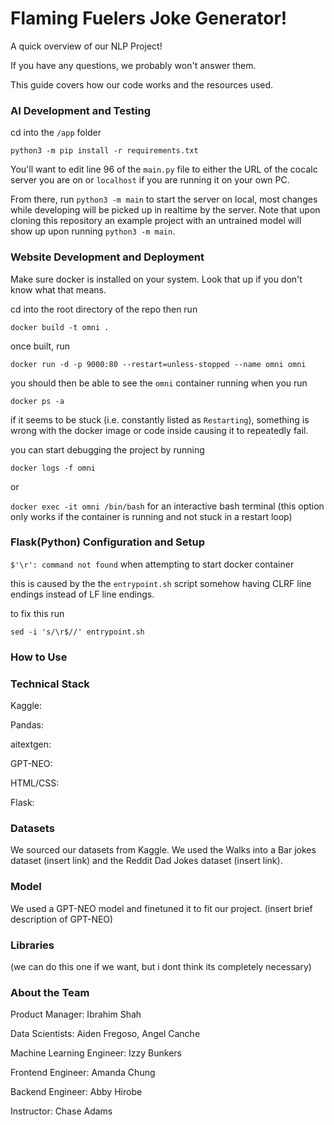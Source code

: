 # Flaming Fuelers Joke Generator!
A quick overview of our NLP Project!

If you have any questions, we probably won't answer them.

This guide covers how our code works and the resources used.

### AI Development and Testing

cd into the `/app` folder

`python3 -m pip install -r requirements.txt`

You'll want to edit line 96 of the `main.py` file to either the URL of the cocalc server you are on or `localhost` if you are running it on your own PC.

From there, run `python3 -m main` to start the server on local, most changes while developing will be picked up in realtime by the server. Note that upon cloning this repository an example project with an untrained model will show up upon running `python3 -m main`.


### Website Development and Deployment

Make sure docker is installed on your system. Look that up if you don't know what that means.

cd into the root directory of the repo then run 

`docker build -t omni .`

once built, run

`docker run -d -p 9000:80 --restart=unless-stopped --name omni omni`

you should then be able to see the `omni` container running when you run 

`docker ps -a`

if it seems to be stuck (i.e. constantly listed as `Restarting`), something is wrong with the docker image or code inside causing it to repeatedly fail.

you can start debugging the project by running 

`docker logs -f omni` 

or

`docker exec -it omni /bin/bash` for an interactive bash terminal (this option only works if the container is running and not stuck in a restart loop)

### Flask(Python) Configuration and Setup

`$'\r': command not found` when attempting to start docker container

this is caused by the the `entrypoint.sh` script somehow having CLRF line endings instead of LF line endings.

to fix this run

`sed -i 's/\r$//' entrypoint.sh`

### How to Use

### Technical Stack
Kaggle:

Pandas:

aitextgen:

GPT-NEO:

HTML/CSS:

Flask:
### Datasets
We sourced our datasets from Kaggle. We used the Walks into a Bar jokes dataset (insert link) and the Reddit Dad Jokes dataset (insert link).
### Model
We used a GPT-NEO model and finetuned it to fit our project. (insert brief description of GPT-NEO)
### Libraries
(we can do this one if we want, but i dont think its completely necessary)
### About the Team
Product Manager: Ibrahim Shah

Data Scientists: Aiden Fregoso, Angel Canche

Machine Learning Engineer: Izzy Bunkers

Frontend Engineer: Amanda Chung

Backend Engineer: Abby Hirobe

Instructor: Chase Adams
